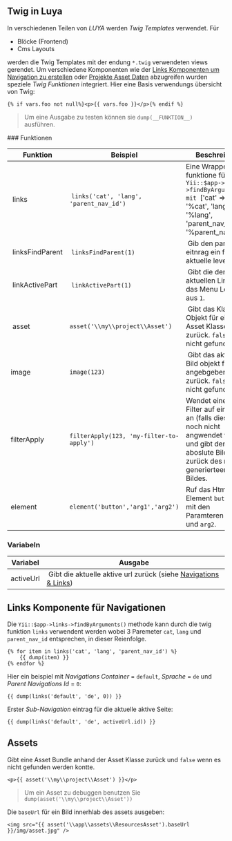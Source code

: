 Twig in Luya
-------------
In verschiedenen Teilen von *LUYA* werden *Twig Templates* verwendet. Für

+ Blöcke (Frontend)
+ Cms Layouts

werden die Twig Templates mit der endung `*.twig` verwendeten views gerendet. Um verschiedene Komponenten wie der [Links Komponenten um Navigation zu erstellen](app-links.md) oder [Projekte Asset Daten](app-assets.md) abzugreifen wurden speziele *Twig Funktionen* integriert. Hier eine Basis verwendungs übersicht von Twig:

```twig
{% if vars.foo not null%}<p>{{ vars.foo }}</p>{% endif %} 
```

> Um eine Ausgabe zu testen können sie `dump(__FUNKTION__)` ausführen.

### Funktionen

| Funktion        | Beispiel        |  Beschreibung      
| --------        | ------------    | ------------
| links           | `links('cat', 'lang', 'parent_nav_id')` | Eine Wrapper funktione für `Yii::$app->links->findByArgument mit `['cat' => '%cat', 'lang' => '%lang', 'parent_nav_id' => '%parent_nav_id']`.
| linksFindParent | `linksFindParent(1)` | Gib den parent eitnrag ein für das aktuelle level `1`.
| linkActivePart    | `linkActivePart(1)` | Gibt die den aktuellen Link für das Menu Level aus `1`.
| asset             | `asset('\\my\\project\\Asset')` | Gibt das Klassen Objekt für eine Asset Klasse zurück. `false` falls nicht gefunden.
| image             | `image(123)` | Gibt das aktuelle Bild objekt für die angebgeben ID zurück. `false` falls nicht gefunden.
| filterApply       | `filterApply(123, 'my-filter-to-apply')` | Wendet einen Filter auf ein Bild an (falls dieser noch nicht angwendet wurde) und gibt den aboslute Bildpfad zurück des neue generierteen Bildes.
|element |`element('button','arg1','arg2')` |Ruf das Html Element `button` auf mit den Paramteren `arg1` und `arg2`.

### Variabeln

| Variabel          | Ausgabe
| ---               | ---
| activeUrl         | Gibt die aktuelle aktive url zurück (siehe [Navigations & Links](app-menu.md))



Links Komponente für Navigationen
----------------------------------
Die `Yii::$app->links->findByArguments()` methode kann durch die twig funktion `links` verwendent werden wobei 3 Paremeter `cat`, `lang` und `parent_nav_id` entsprechen, in dieser Reienfolge.

```twig
{% for item in links('cat', 'lang', 'parent_nav_id') %}
    {{ dump(item) }}
{% endfor %}
```

Hier ein beispiel mit *Navigations Container* = `default`, *Sprache* = `de` und *Parent Navigations Id* = `0`:

```
{{ dump(links('default', 'de', 0)) }}
```

Erster *Sub-Navigation* eintrag für die aktuelle aktive Seite:

```
{{ dump(links('default', 'de', activeUrl.id)) }}
```


Assets
-------
Gibt eine Asset Bundle anhand der Asset Klasse zurück und `false` wenn es nicht gefunden werden kontte.

```
<p>{{ asset('\\my\\project\\Asset') }}</p>
```

> Um ein Asset zu debuggen benutzen Sie `dump(asset('\\my\\project\\Asset'))`

Die `baseUrl` für ein Bild innerhlab des assets ausgeben:

```
<img src="{{ asset('\\app\\assets\\ResourcesAsset').baseUrl }}/img/asset.jpg" />
```


